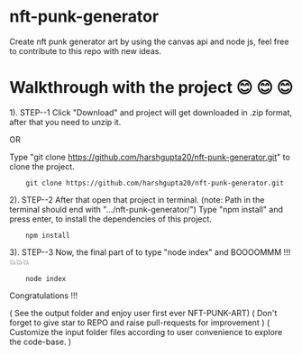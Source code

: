 # nft-punk-generator
Create nft punk generator art by using the canvas api and node js, feel free to contribute to this repo with new ideas.


# Walkthrough with the project 😊 😊 😊

1). STEP--1
Click "Download" and project will get downloaded in .zip format,
after that you need to unzip it.

OR

Type "git clone https://github.com/harshgupta20/nft-punk-generator.git" to clone the project.

        git clone https://github.com/harshgupta20/nft-punk-generator.git


2). STEP--2
After that open that project in terminal.
(note: Path in the terminal should end with ".../nft-punk-generator/")
Type "npm install" and press enter, to install the dependencies of this project.

        npm install


3). STEP--3
Now, the final part of to type "node index" and BOOOOMMM !!! 💥💥💥

        node index


Congratulations !!! 

( See the output folder and enjoy user first ever NFT-PUNK-ART)
( Don't forget to give star to REPO and raise pull-requests for improvement )
( Customize the input folder files according to user convenience to explore the code-base. )